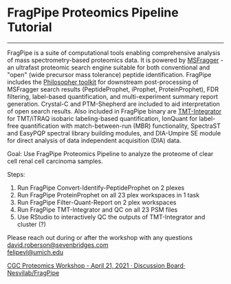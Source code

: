 # FragPipe Proteomics Pipeline Tutorial
____  

FragPipe is a suite of computational tools enabling comprehensive analysis of mass spectrometry-based proteomics data. It is powered by [MSFragger](msfragger.nesvilab.org) - an ultrafast proteomic search engine suitable for both conventional and "open" (wide precursor mass tolerance) peptide identification. FragPipe includes the [Philosopher toolkit](philosopher.nesvilab.org) for downstream post-processing of MSFragger search results (PeptideProphet, iProphet, ProteinProphet), FDR filtering, label-based quantification, and multi-experiment summary report generation. Crystal-C and PTM-Shepherd are included to aid interpretation of open search results. Also included in FragPipe binary are [TMT-Integrator](tmt-integrator.nesvilab.org) for TMT/iTRAQ isobaric labeling-based quantification, IonQuant for label-free quantification with match-between-run (MBR) functionality, SpectraST and EasyPQP spectral library building modules, and DIA-Umpire SE module for direct analysis of data independent acquisition (DIA) data.


Goal: Use FragPipe Proteomics Pipeline to analyze the proteome of clear cell renal cell carcinoma samples.  
  
Steps:
1.  Run FragPipe Convert-Identify-PeptideProphet on 2 plexes
2.  Run FragPipe ProteinProphet on all 23 plex workspaces  in 1 task
3.  Run FragPipe Filter-Quant-Report on 2 plex workspaces  
4.  Run FragPipe TMT-Integrator and QC on all 23 PSM files  
5.  Use RStudio to interactively QC the outputs of TMT-Integrator and cluster (?) 
  
Please reach out during or after the workshop with any questions  
david.roberson@sevenbridges.com    
felipevl@umich.edu
    
[CGC Proteomics Workshop - April 21, 2021 · Discussion Board· Nesvilab/FragPipe](https://github.com/Nesvilab/FragPipe/discussions/354) 
